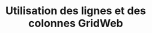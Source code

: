 ﻿---
title: Utilisation des lignes et des colonnes GridWeb
type: docs
weight: 50
url: /fr/net/working-with-gridweb-rows-and-columns/
---
